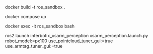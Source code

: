 docker build -t ros_sandbox .

docker compose up

docker exec -it ros_sandbox bash

ros2 launch interbotix_xsarm_perception xsarm_perception.launch.py robot_model:=px100 use_pointcloud_tuner_gui:=true use_armtag_tuner_gui:=true
